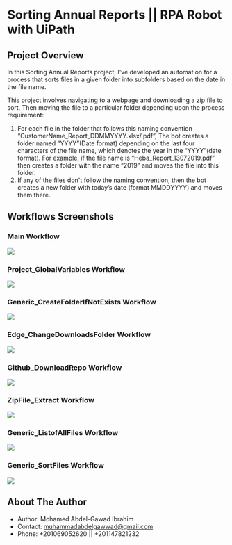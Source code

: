 # Sorting Annual Reports || RPA Robot with UiPath

## Project Overview
In this Sorting Annual Reports project, I've developed an automation for a process that sorts files in a given folder into subfolders based on the date in the file name.

This project involves navigating to a webpage and downloading a zip file to sort. Then moving the file to a particular folder depending upon the process requirement:

1. For each file in the folder that follows this naming convention “CustomerName_Report_DDMMYYYY.xlsx/.pdf”, The bot creates a folder named “YYYY”(Date format) depending on the last four characters of the file name, which denotes the year in the “YYYY”(date format). For example, if the file name is “Heba_Report_13072019.pdf” then creates a folder with the name “2019” and moves the file into this folder.
2. If any of the files don't follow the naming convention, then the bot creates a new folder with today’s date (format MMDDYYYY) and moves them there.

## Workflows Screenshots

### Main Workflow
<img src="git_screenshots/0_Main.jpg">

### Project_GlobalVariables Workflow
<img src="git_screenshots/2_Project_GlobalVariables.jpg">

### Generic_CreateFolderIfNotExists Workflow
<img src="git_screenshots/1_Generic_CreateFolderIfNotExists.jpg">

### Edge_ChangeDownloadsFolder Workflow
<img src="git_screenshots/3_Edge_ChangeDownloadsFolder.jpg">

### Github_DownloadRepo Workflow
<img src="git_screenshots/4_Github_DownloadRepo.jpg">

### ZipFile_Extract Workflow
<img src="git_screenshots/5_ZipFile_Extract.jpg">

### Generic_ListofAllFiles Workflow
<img src="git_screenshots/6_Generic_ListofAllFiles.jpg">

### Generic_SortFiles Workflow
<img src="git_screenshots/7_Generic_SortFiles.jpg">

## About The Author

* Author: Mohamed Abdel-Gawad Ibrahim
* Contact: muhammadabdelgawwad@gmail.com
* Phone: +201069052620 || +201147821232
